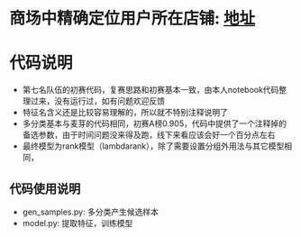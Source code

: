 # 商场中精确定位用户所在店铺: [地址](https://tianchi.aliyun.com/competition/introduction.htm?raceId=231620)

# 代码说明
* 第七名队伍的初赛代码，复赛思路和初赛基本一致，由本人notebook代码整理过来，没有运行过，如有问题欢迎反馈
* 特征名含义还是比较容易理解的，所以就不特别注释说明了
* 多分类基本与麦芽的代码相同，初赛A榜0.905，代码中提供了一个注释掉的备选参数，由于时间问题没来得及跑，线下来看应该会好一个百分点左右
* 最终模型为rank模型（lambdarank），除了需要设置分组外用法与其它模型相同，

## 代码使用说明
* gen_samples.py: 多分类产生候选样本
* model.py: 提取特征，训练模型

